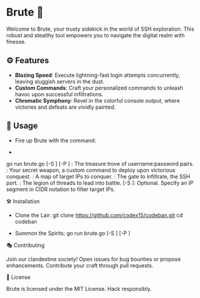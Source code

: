 # Brute 🔐

Welcome to Brute, your trusty sidekick in the world of SSH exploration. This robust and stealthy tool empowers you to navigate the digital realm with finesse.

## ⚙️ Features

- **Blazing Speed**: Execute lightning-fast login attempts concurrently, leaving sluggish servers in the dust.
- **Custom Commands**: Craft your personalized commands to unleash havoc upon successful infiltrations.
- **Chromatic Symphony**: Revel in the colorful console output, where victories and defeats are vividly painted.

## 🚀 Usage

- Fire up Brute with the command:
- ```bash
go run brute.go <userpass file> <custom command> <ip list file> <port> <threads> [-S <IP segment>] [-P <ports file>]
<userpass file>: The treasure trove of username:password pairs.
<custom command>: Your secret weapon, a custom command to deploy upon victorious conquest.
<ip list file>: A map of target IPs to conquer.
<port>: The gate to infiltrate, the SSH port.
<threads>: The legion of threads to lead into battle.
[-S <IP segment>]: Optional. Specify an IP segment in CIDR notation to filter target IPs.

🛠️ Installation

- Clone the Lair:
git clone https://github.com/codex15/codeban.git
cd codeban

- Summon the Spirits:
go run brute.go <userpass file> <custom command> <ip list file> <port> <threads> [-S <IP segment>] [-P <ports file>]

🎭 Contributing

Join our clandestine society! Open issues for bug bounties or propose enhancements. Contribute your craft through pull requests.

📜 License

Brute is licensed under the MIT License. Hack responsibly.
#
